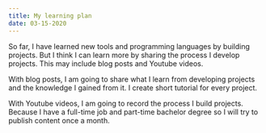 ```yaml
---
title: My learning plan
date: 03-15-2020
---
```

So far, I have learned new tools and programming languages by building projects. But I think I can learn more by sharing the process I develop projects. This may include blog posts and Youtube videos. 

With blog posts, I am going to share what I learn from developing projects and the knowledge I gained from it. I create short tutorial for every project.

With Youtube videos, I am going to record the process I build projects. Because I have a full-time job and part-time bachelor degree so I will try to publish content once a month.